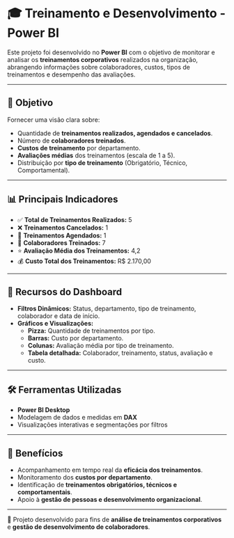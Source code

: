 # 🎓 Treinamento e Desenvolvimento - Power BI

Este projeto foi desenvolvido no **Power BI** com o objetivo de monitorar e analisar os **treinamentos corporativos** realizados na organização, abrangendo informações sobre colaboradores, custos, tipos de treinamentos e desempenho das avaliações.

---

## 🔎 Objetivo
Fornecer uma visão clara sobre:
- Quantidade de **treinamentos realizados, agendados e cancelados**.  
- Número de **colaboradores treinados**.  
- **Custos de treinamento** por departamento.  
- **Avaliações médias** dos treinamentos (escala de 1 a 5).  
- Distribuição por **tipo de treinamento** (Obrigatório, Técnico, Comportamental).  

---

## 📊 Principais Indicadores
- ✅ **Total de Treinamentos Realizados:** 5  
- ❌ **Treinamentos Cancelados:** 1  
- 📅 **Treinamentos Agendados:** 1  
- 👥 **Colaboradores Treinados:** 7  
- ⭐ **Avaliação Média dos Treinamentos:** 4,2  
- 💰 **Custo Total dos Treinamentos:** R$ 2.170,00  

---

## 📌 Recursos do Dashboard
- **Filtros Dinâmicos:** Status, departamento, tipo de treinamento, colaborador e data de início.  
- **Gráficos e Visualizações:**  
  - **Pizza:** Quantidade de treinamentos por tipo.  
  - **Barras:** Custo por departamento.  
  - **Colunas:** Avaliação média por tipo de treinamento.  
  - **Tabela detalhada:** Colaborador, treinamento, status, avaliação e custo.  

---

## 🛠️ Ferramentas Utilizadas
- **Power BI Desktop**  
- Modelagem de dados e medidas em **DAX**  
- Visualizações interativas e segmentações por filtros  

---

## 🚀 Benefícios
- Acompanhamento em tempo real da **eficácia dos treinamentos**.  
- Monitoramento dos **custos por departamento**.  
- Identificação de **treinamentos obrigatórios, técnicos e comportamentais**.  
- Apoio à **gestão de pessoas e desenvolvimento organizacional**.  

---

📌 Projeto desenvolvido para fins de **análise de treinamentos corporativos** e **gestão de desenvolvimento de colaboradores**.
